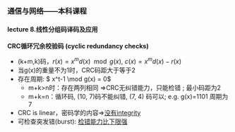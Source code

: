### 通信与网络——本科课程

#### lecture 8.线性分组码译码及应用

**CRC循环冗余校验码 (cyclic redundancy checks)**
* (k+m,k)码，$r(x)=x^{m}d(x)\mod g(x)$, $c(x)=x^md(x) - r(x)$
* 当g(x)的重量不为1时，CRC码距大于等于2
* 存在周期:   $ x^t-1 \mod g(x) = 0$
  * m+k>n时：存在两列相同 =>CRC无纠错能力，只能检错  ; 最小码距为2
  * m+k=n：循环码, (10, 7)码不能纠错, (7, 4) 码可以;  e.g. g(x)=1101    周期为7
* CRC is linear，密码学的内容=>[没有integrity](http://csce.uark.edu/~drt/publications/icet2003-b.pdf)
* 可检查突发错(burst): [检错能力比下限强](https://wk.baidu.com/view/35228a7e5ff7ba0d4a7302768e9951e79a896913?ivk_sa=1023194j)

